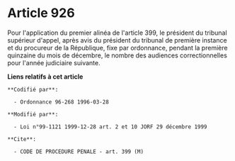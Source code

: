 # Article 926

Pour l'application du premier alinéa de l'article 399, le président du tribunal supérieur d'appel, après avis du président du
tribunal de première instance et du procureur de la République, fixe par ordonnance, pendant la première quinzaine du mois de
décembre, le nombre des audiences correctionnelles pour l'année judiciaire suivante.

**Liens relatifs à cet article**

	**Codifié par**:

	  - Ordonnance 96-268 1996-03-28

	**Modifié par**:

	  - Loi n°99-1121 1999-12-28 art. 2 et 10 JORF 29 décembre 1999

	**Cite**:

	  - CODE DE PROCEDURE PENALE - art. 399 (M)
